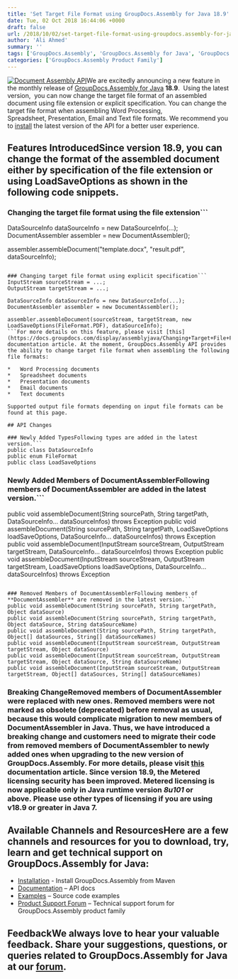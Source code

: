 ```yaml
---
title: 'Set Target File Format using GroupDocs.Assembly for Java 18.9'
date: Tue, 02 Oct 2018 16:44:06 +0000
draft: false
url: /2018/10/02/set-target-file-format-using-groupdocs.assembly-for-java-18.9/
author: 'Ali Ahmed'
summary: ''
tags: ['GroupDocs.Assembly', 'GroupDocs.Assembly for Java', 'GroupDocs.Assembly for Java Releases']
categories: ['GroupDocs.Assembly Product Family']
---
```


[![Document Assembly API](http://blog.groupdocs.com/wp-content/uploads/sites/4/2017/03/groupdocs-assembly-java-1.png)](https://www.groupdocs.com/products/assembly/java)We are excitedly announcing a new feature in the monthly release of [GroupDocs.Assembly for Java](https://products.groupdocs.com/assembly/java) **18.9**.  Using the latest version,  you can now change the target file format of an assembled document using file extension or explicit specification. You can change the target file format when assembling Word Processing, Spreadsheet, Presentation, Email and Text file formats. We recommend you to [install](https://artifact.groupdocs.com/webapp/#/artifacts/browse/tree/General/repo/com/groupdocs/groupdocs-assembly/maven-assembly.xml) the latest version of the API for a better user experience.

## Features IntroducedSince version 18.9, you can change the format of the assembled document either by specification of the file extension or using **LoadSaveOptions** as shown in the following code snippets.

### Changing the target file format using the file extension```
DataSourceInfo dataSourceInfo = new DataSourceInfo(...);
DocumentAssembler assembler = new DocumentAssembler();
  
assembler.assembleDocument("template.docx", "result.pdf", dataSourceInfo);
```

### Changing target file format using explicit specification```
InputStream sourceStream = ...;
OutputStream targetStream = ...;
  
DataSourceInfo dataSourceInfo = new DataSourceInfo(...);
DocumentAssembler assembler = new DocumentAssembler();
  
assembler.assembleDocument(sourceStream, targetStream, new LoadSaveOptions(FileFormat.PDF), dataSourceInfo);
```For more details on this feature, please visit [this](https://docs.groupdocs.com/display/assemblyjava/Changing+Target+File+Format) documentation article. At the moment, GroupDocs.Assembly API provides the ability to change target file format when assembling the following file formats:

*   Word Processing documents
*   Spreadsheet documents
*   Presentation documents
*   Email documents
*   Text documents

Supported output file formats depending on input file formats can be found at this page.

## API Changes

### Newly Added TypesFollowing types are added in the latest version.```
public class DataSourceInfo
public enum FileFormat
public class LoadSaveOptions 
```

### Newly Added Members of DocumentAssemblerFollowing members of **DocumentAssembler** are added in the latest version.```
public void assembleDocument(String sourcePath, String targetPath, DataSourceInfo... dataSourceInfos) throws Exception
public void assembleDocument(String sourcePath, String targetPath, LoadSaveOptions loadSaveOptions, DataSourceInfo... dataSourceInfos) throws Exception
public void assembleDocument(InputStream sourceStream, OutputStream targetStream, DataSourceInfo... dataSourceInfos) throws Exception
public void assembleDocument(InputStream sourceStream, OutputStream targetStream, LoadSaveOptions loadSaveOptions, DataSourceInfo... dataSourceInfos) throws Exception 
```

### Removed Members of DocumentAssemblerFollowing members of **DocumentAssembler** are removed in the latest version.```
public void assembleDocument(String sourcePath, String targetPath, Object dataSource)
public void assembleDocument(String sourcePath, String targetPath, Object dataSource, String dataSourceName)
public void assembleDocument(String sourcePath, String targetPath, Object[] dataSources, String[] dataSourceNames)
public void assembleDocument(InputStream sourceStream, OutputStream targetStream, Object dataSource)
public void assembleDocument(InputStream sourceStream, OutputStream targetStream, Object dataSource, String dataSourceName)
public void assembleDocument(InputStream sourceStream, OutputStream targetStream, Object[] dataSources, String[] dataSourceNames)
```

### Breaking ChangeRemoved members of **DocumentAssembler** were replaced with new ones. Removed members were not marked as obsolete (deprecated) before removal as usual, because this would complicate migration to new members of **DocumentAssembler** in Java. Thus, we have introduced a breaking change and customers need to migrate their code from removed members of **DocumentAssembler** to newly added ones when upgrading to the new version of GroupDocs.Assembly. For more details, please visit [this](https://docs.groupdocs.com/display/assemblyjava/Migrating+to+GroupDocs.Assembly+18.9+or+Higher) documentation article. Since version 18.9, the Metered licensing security has been improved. Metered licensing is now applicable only in Java runtime version _8u101_ or above. Please use other types of licensing if you are using v18.9 or greater in Java 7.

## Available Channels and ResourcesHere are a few channels and resources for you to download, try, learn and get technical support on GroupDocs.Assembly for Java:

*   [Installation](https://artifact.groupdocs.com/webapp/#/artifacts/browse/tree/General/repo/com/groupdocs/groupdocs-assembly/maven-assembly.xml) - Install GroupDocs.Assembly from Maven
*   [Documentation](https://docs.groupdocs.com/display/assemblyjava/Getting+Started) – API docs
*   [Examples](https://github.com/groupdocs-assembly/GroupDocs.Assembly-for-Java) – Source code examples
*   [Product Support Forum](https://forum.groupdocs.com/c/assembly) – Technical support forum for GroupDocs.Assembly product family

## FeedbackWe always love to hear your valuable feedback. Share your suggestions, questions, or queries related to GroupDocs.Assembly for Java at our [forum](https://forum.groupdocs.com/c/assembly).





